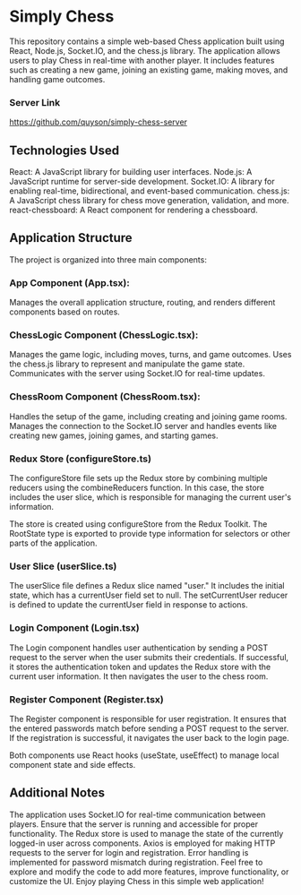 # Simply Chess
This repository contains a simple web-based Chess application built using React, Node.js, Socket.IO, and the chess.js library. The application allows users to play Chess in real-time with another player. It includes features such as creating a new game, joining an existing game, making moves, and handling game outcomes.

### Server Link
https://github.com/quyson/simply-chess-server

## Technologies Used
React: A JavaScript library for building user interfaces.
Node.js: A JavaScript runtime for server-side development.
Socket.IO: A library for enabling real-time, bidirectional, and event-based communication.
chess.js: A JavaScript chess library for chess move generation, validation, and more.
react-chessboard: A React component for rendering a chessboard.

## Application Structure
The project is organized into three main components:

### App Component (App.tsx):
Manages the overall application structure, routing, and renders different components based on routes.

### ChessLogic Component (ChessLogic.tsx):
Manages the game logic, including moves, turns, and game outcomes.
Uses the chess.js library to represent and manipulate the game state.
Communicates with the server using Socket.IO for real-time updates.

### ChessRoom Component (ChessRoom.tsx):
Handles the setup of the game, including creating and joining game rooms.
Manages the connection to the Socket.IO server and handles events like creating new games, joining games, and starting games.

### Redux Store (configureStore.ts)
The configureStore file sets up the Redux store by combining multiple reducers using the combineReducers function. In this case, the store includes the user slice, which is responsible for managing the current user's information.

The store is created using configureStore from the Redux Toolkit. The RootState type is exported to provide type information for selectors or other parts of the application.

### User Slice (userSlice.ts)
The userSlice file defines a Redux slice named "user." It includes the initial state, which has a currentUser field set to null. The setCurrentUser reducer is defined to update the currentUser field in response to actions.

### Login Component (Login.tsx)
The Login component handles user authentication by sending a POST request to the server when the user submits their credentials. If successful, it stores the authentication token and updates the Redux store with the current user information. It then navigates the user to the chess room.

### Register Component (Register.tsx)
The Register component is responsible for user registration. It ensures that the entered passwords match before sending a POST request to the server. If the registration is successful, it navigates the user back to the login page.

Both components use React hooks (useState, useEffect) to manage local component state and side effects.

## Additional Notes
The application uses Socket.IO for real-time communication between players. Ensure that the server is running and accessible for proper functionality.
The Redux store is used to manage the state of the currently logged-in user across components.
Axios is employed for making HTTP requests to the server for login and registration.
Error handling is implemented for password mismatch during registration.
Feel free to explore and modify the code to add more features, improve functionality, or customize the UI.
Enjoy playing Chess in this simple web application!
